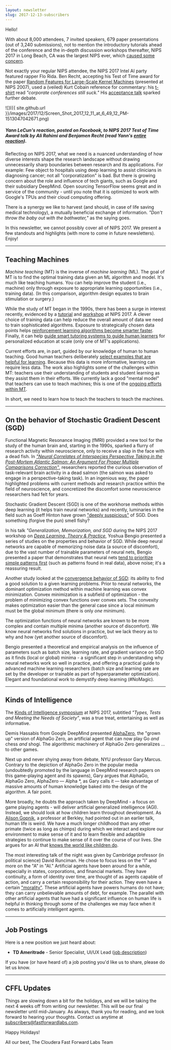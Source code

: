 ```yaml
---
layout: newsletter
slug: 2017-12-13-subscribers
---
```


Hello!

With about 8,000 attendees, 7 invited speakers, 679 paper presentations (out of 3,240 submissions), not to mention the introductory tutorials ahead of the conference and the in-depth discussion workshops thereafter, NIPS 2017 in Long Beach, CA was the largest NIPS ever, which [caused some concern](https://www.economist.com/news/science-and-technology/21732081-machine-learnings-big-event-all-buzz-ais-big-shindig).

Not exactly your regular NIPS attendee, the NIPS 2017 Intel AI party featured rapper Flo Rida. Ben Recht, accepting his Test of Time award for the paper [Random Features for Large-Scale Kernel Machines](https://papers.nips.cc/paper/3182-random-features-for-large-scale-kernel-machines.pdf) (presented at NIPS 2007), used a (veiled) Kurt Cobain reference for commentary: his [t-shirt](https://twitter.com/AndrewLBeam/status/938104772116099072) read *"corporate conferences still suck."* His [acceptance talk](https://www.youtube.com/watch?v=Qi1Yry33TQE) sparked further debate.

![]({{ site.github.url }}/images/2017/12/Screen_Shot_2017_12_11_at_6_49_12_PM-1513047042671.png)

##### Yann LeCun's reaction, posted on Facebook, to NIPS 2017 Test of Time Award talk by Ali Rahimi and Benjamen Recht (read Yann's [entire reaction](https://www.reddit.com/r/MachineLearning/comments/7i1uer/n_yann_lecun_response_to_ali_rahimis_nips_lecture/)).

Reflecting on NIPS 2017, what we need is a nuanced understanding of how diverse interests shape the research landscape without drawing unnecessarily sharp boundaries between research and its applications. For example: Few object to hospitals using deep learning to assist clinicians in diagnosing cancer; not all "corporatization" is bad. But there is growing concern about the role and influence of tech giants, such as Google and their subsidiary DeepMind. Open sourcing TensorFlow seems great and in service of the community - until you note that it is optimized to work with Google's TPUs and their cloud computing offering.

There is a synergy we like to harvest (and should, in case of life saving medical technology), a mutually beneficial exchange of information. *"Don't throw the baby out with the bathwater,"* as the saying goes.

In this newsletter, we cannot possibly cover all of NIPS 2017. We present a few standouts and highlights (with more to come in future newsletters). Enjoy!

---

## Teaching Machines

*Machine teaching* (MT) is the inverse of *machine learning* (ML). The goal of MT is to find the optimal training data given an ML algorithm and model. It's much like teaching humans. You can help improve the student (i.e., machine) only through exposure to appropriate learning opportunities (i.e., training data). (In this comparison, algorithm design equates to brain stimulation or surgery.)

While the study of MT began in the 1990s, there has been a surge in interest recently, evidenced by a [tutorial](https://nips.cc/Conferences/2017/Schedule?showEvent=8738) and [workshop](http://teaching-machines.cc/nips2017/index.html) at NIPS 2017. A clever choice of training data can help reduce the overall amount of data we need to train sophisticated algorithms. Exposure to strategically chosen data points helps [reinforcement learning algorithms become smarter faster](https://arxiv.org/pdf/1703.07853.pdf). Finally, it can help [guide smart tutoring systems to guide human learners](http://teaching-machines.cc/nips2017/papers/nips17-teaching_paper-12.pdf) for personalized education at scale (only one of MT's applications).

Current efforts are, in part, guided by our knowledge of human to human teaching. Good human teachers deliberately [select examples that are helpful for learning](https://arxiv.org/abs/1711.09401). Because this data is more informative, learning can require less data. The work also highlights some of the challenges within MT: teachers use their understanding of students and student learning as they assist them in their efforts. We currently lack a good "mental model" that teachers can use to teach machines; this is one of the [ongoing efforts within MT](https://arxiv.org/pdf/1707.06742.pdf). 

In short, we need to learn how to teach the teachers to teach the machines.

---

## On the behavior of Stochastic Gradient Descent (SGD)

Functional Magnetic Resonance Imaging (fMRI) provided a new tool for the study of the human brain and, starting in the 1990s, sparked a flurry of research activity within neuroscience, only to receive a slap in the face with a dead fish. In [*"Neural Correlates of Interspecies Perspective Taking in the Post-Mortem Atlantic Salmon: An Argument For Proper Multiple Comparisons Correction"*](http://prefrontal.org/files/posters/Bennett-Salmon-2009.pdf), researchers reported the curious observation of task-relevant brain activity in a dead salmon (the salmon was asked to engage in a perspective-taking task). In an ingenious way, the paper highlighted problems with current methods and research practice within the field of neuroscience, and concretized the discomfort some neuroscience researchers had felt for years.

Stochastic Gradient Descent (SGD) is one of the workhorse methods within deep learning (it helps train neural networks) and recently, luminaries in the field such as Goeff Hinton have grown ["deeply suspicious"](https://medium.com/intuitionmachine/the-deeply-suspicious-nature-of-backpropagation-9bed5e2b085e) of SGD. Does something (forgive the pun) smell fishy?

In his talk *"Generalization, Memorization, and SGD* during the NIPS 2017 workshop on [*Deep Learning, Theory & Practice*](https://ludwigschmidt.github.io/nips17-dl-workshop-website/), Yoshua Bengio presented a series of studies on the properties and behavior of SGD. While deep neural networks are capable of memorizing noise data (a source of discomfort), due to the vast number of trainable parameters of neural nets, Bengio presented a paper that demonstrates that neural nets [tend to prioritize simple patterns first](https://arxiv.org/abs/1706.05394) (such as patterns found in real data), above noise; it's a reassuring result.

Another study looked at the [convergence behavior of SGD](https://arxiv.org/abs/1711.04623): its ability to find a good solution to a given learning problems. Prior to neural networks, the dominant optimization method within machine learning was convex minimization. Convex minimization is a subfield of optimization - the problem of minimizing convex functions over convex sets. The convexity makes optimization easier than the general case since a local minimum must be the global minimum (there is only *one* minimum). 

The optimization functions of neural networks are known to be more complex and contain multiple minima (another source of discomfort). We know neural networks find solutions in practice, but we lack theory as to why and how (yet another source of discomfort).

Bengio presented a theoretical and empirical analysis on the influence of parameters such as batch size, learning rate, and gradient variance on SGD as it finds (local or global) minima - a significant step in understanding why neural networks work so well in practice, and offering a practical guide to advanced machine learning researchers (batch size and learning rate are set by the developer or trainable as part of hyperparameter optimization). Elegant and foundational work to demystify deep learning (#NoMagic).

---  

## Kinds of Intelligence

The [Kinds of Intelligence symposium](https://intelligence.webs.upv.es/) at NIPS 2017, subtitled *"Types, Tests and Meeting the Needs of Society"*, was a true treat, entertaining as well as informative. 

Demis Hassabis from Google DeepMind presented [AlphaZero](https://arxiv.org/abs/1712.01815), the "grown up" version of AlphaGo Zero, an artificial agent that can now play Go *and* chess *and* shogi. The algorithmic machinery of AlphaGo Zero generalizes ... to other games.

Next up and never shying away from debate, NYU professor Gary Marcus. Contrary to the depiction of AlphaGo Zero in the popular media (undoubtedly promoted by the language in DeepMind research papers on this game-playing agent and its spawns), Gary argues that AlphaGo, AlphaGo Zero, AlphaZero — Alpha \*, as Gary calls it — take advantage of massive amounts of human knowledge baked into the design of the algorithm. A fair point. 

More broadly, he doubts the approach taken by DeepMind - a focus on game playing agents - will deliver artificial generalized intelligence (AGI). Instead, we should look at how children learn throughout development. As [Alison Gopnik](http://alisongopnik.com/), a professor at Berkley, had pointed out in an earlier talk, human life is weird. We have a much longer childhood than any other primate (twice as long as chimps) during which we interact and explore our environment to make sense of it and to learn flexible and adaptible strategies to continue to make sense of it over the course of our lives. She argues for an AI that [knows the world like children do](https://www.scientificamerican.com/article/an-ai-that-knows-the-world-like-children-do/).

The most interesting talk of the night was given by Cambridge professor (in political science) David Runciman. He chose to focus less on the "I" and more on the "A" in "AI." Artificial agents have been around for a while, especially in states, corporations, and financial markets. They have continuity, a form of identity over time, are thought of as agents capable of action, and carry a certain responsibility for their action. They even have a certain ["morality"](https://link.springer.com/article/10.1023/B:MIND.0000035461.63578.9d). These artificial agents have powers humans do not have; they can carry unbelievable amounts of debt, for example. The parallel with other artificial agents that have had a significant influence on human life is helpful in thinking through some of the challenges we may face when it comes to artificially intelligent agents.

---

## Job Postings

Here is a new position we just heard about:

* **TD Ameritrade** - Senior Specialist, UI/UX Lead ([job description](https://jobs.tdameritrade.com/job/st-louis/senior-specialist-ui-ux-lead/1121/6333455))

If you have (or have heard of) a job posting you'd like us to share, please do let us know.

---

## CFFL Updates

Things are slowing down a bit for the holidays, and we will be taking the next 4 weeks off from writing our newsletter. This will be our final newsletter until mid-January. As always, thank you for reading, and we look forward to hearing your thoughts. Contact us anytime at subscribers@fastforwardlabs.com.

Happy Holidays!

All our best,
The Cloudera Fast Forward Labs Team
